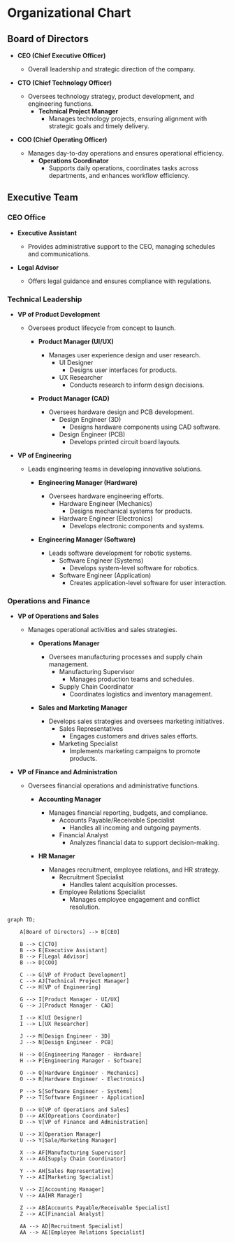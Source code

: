 # Organizational Chart

## Board of Directors
- **CEO (Chief Executive Officer)**
  - Overall leadership and strategic direction of the company.
  
- **CTO (Chief Technology Officer)**
  - Oversees technology strategy, product development, and engineering functions.
    - **Technical Project Manager**
      - Manages technology projects, ensuring alignment with strategic goals and timely delivery.

- **COO (Chief Operating Officer)**
  - Manages day-to-day operations and ensures operational efficiency.
    - **Operations Coordinator**
      - Supports daily operations, coordinates tasks across departments, and enhances workflow efficiency.

## Executive Team

### CEO Office
- **Executive Assistant**
  - Provides administrative support to the CEO, managing schedules and communications.
  
- **Legal Advisor**
  - Offers legal guidance and ensures compliance with regulations.

### Technical Leadership
- **VP of Product Development**
  - Oversees product lifecycle from concept to launch.
    - **Product Manager (UI/UX)**
      - Manages user experience design and user research.
        - UI Designer
          - Designs user interfaces for products.
        - UX Researcher
          - Conducts research to inform design decisions.
    
    - **Product Manager (CAD)**
      - Oversees hardware design and PCB development.
        - Design Engineer (3D)
          - Designs hardware components using CAD software.
        - Design Engineer (PCB)
          - Develops printed circuit board layouts.

- **VP of Engineering**
  - Leads engineering teams in developing innovative solutions.
    - **Engineering Manager (Hardware)**
      - Oversees hardware engineering efforts.
        - Hardware Engineer (Mechanics)
          - Designs mechanical systems for products.
        - Hardware Engineer (Electronics)
          - Develops electronic components and systems.
    
    - **Engineering Manager (Software)**
      - Leads software development for robotic systems.
        - Software Engineer (Systems)
          - Develops system-level software for robotics.
        - Software Engineer (Application)
          - Creates application-level software for user interaction.

### Operations and Finance
- **VP of Operations and Sales**
  - Manages operational activities and sales strategies.
    - **Operations Manager**
      - Oversees manufacturing processes and supply chain management.
        - Manufacturing Supervisor
          - Manages production teams and schedules.
        - Supply Chain Coordinator
          - Coordinates logistics and inventory management.

    - **Sales and Marketing Manager**
      - Develops sales strategies and oversees marketing initiatives.
        - Sales Representatives
          - Engages customers and drives sales efforts.
        - Marketing Specialist
          - Implements marketing campaigns to promote products.

- **VP of Finance and Administration**
  - Oversees financial operations and administrative functions.
    - **Accounting Manager**
      - Manages financial reporting, budgets, and compliance.
        - Accounts Payable/Receivable Specialist
          - Handles all incoming and outgoing payments.
        - Financial Analyst
          - Analyzes financial data to support decision-making.

    - **HR Manager**
      - Manages recruitment, employee relations, and HR strategy.
        - Recruitment Specialist
          - Handles talent acquisition processes.
        - Employee Relations Specialist
          - Manages employee engagement and conflict resolution.



```mermaid
graph TD;

    A[Board of Directors] --> B[CEO]

    B --> C[CTO]
    B --> E[Executive Assistant]
    B --> F[Legal Advisor]
    B --> D[COO]

    C --> G[VP of Product Development]
    C --> AJ[Technical Project Manager]
    C --> H[VP of Engineering]

    G --> I[Product Manager - UI/UX]
    G --> J[Product Manager - CAD]

    I --> K[UI Designer]
    I --> L[UX Researcher]

    J --> M[Design Engineer - 3D]
    J --> N[Design Engineer - PCB]

    H --> O[Engineering Manager - Hardware]
    H --> P[Engineering Manager - Software]

    O --> Q[Hardware Engineer - Mechanics]
    O --> R[Hardware Engineer - Electronics]

    P --> S[Software Engineer - Systems]
    P --> T[Software Engineer - Application]

    D --> U[VP of Operations and Sales]
    D --> AK[Opreations Coordinator]
    D --> V[VP of Finance and Administration]

    U --> X[Operation Manager]
    U --> Y[Sale/Marketing Manager]

    X --> AF[Manufacturing Supervisor]
    X --> AG[Supply Chain Coordinator]

    Y --> AH[Sales Representative]
    Y --> AI[Marketing Specialist]

    V --> Z[Accounting Manager]
    V --> AA[HR Manager]

    Z --> AB[Accounts Payable/Receivable Specialist]
    Z --> AC[Financial Analyst]

    AA --> AD[Recruitment Specialist]
    AA --> AE[Employee Relations Specialist]
```
